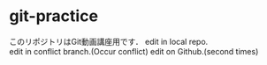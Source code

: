 # git-practice
このリポジトリはGit動画講座用です．
edit in local repo.  
edit in conflict branch.(Occur conflict)
edit on Github.(second times)
